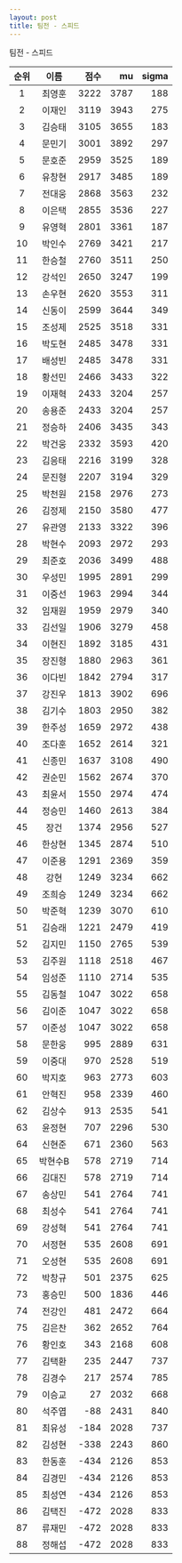 ```yaml
---
layout: post
title: 팀전 - 스피드
---
```


팀전 - 스피드

| 순위 | 이름 | 점수 | mu | sigma |
|:---:|:---:|---:|---:|---:|
| 1 | 최영훈 | 3222 | 3787 | 188 |
| 2 | 이재인 | 3119 | 3943 | 275 |
| 3 | 김승태 | 3105 | 3655 | 183 |
| 4 | 문민기 | 3001 | 3892 | 297 |
| 5 | 문호준 | 2959 | 3525 | 189 |
| 6 | 유창현 | 2917 | 3485 | 189 |
| 7 | 전대웅 | 2868 | 3563 | 232 |
| 8 | 이은택 | 2855 | 3536 | 227 |
| 9 | 유영혁 | 2801 | 3361 | 187 |
| 10 | 박인수 | 2769 | 3421 | 217 |
| 11 | 한승철 | 2760 | 3511 | 250 |
| 12 | 강석인 | 2650 | 3247 | 199 |
| 13 | 손우현 | 2620 | 3553 | 311 |
| 14 | 신동이 | 2599 | 3644 | 349 |
| 15 | 조성제 | 2525 | 3518 | 331 |
| 16 | 박도현 | 2485 | 3478 | 331 |
| 17 | 배성빈 | 2485 | 3478 | 331 |
| 18 | 황선민 | 2466 | 3433 | 322 |
| 19 | 이재혁 | 2433 | 3204 | 257 |
| 20 | 송용준 | 2433 | 3204 | 257 |
| 21 | 정승하 | 2406 | 3435 | 343 |
| 22 | 박건웅 | 2332 | 3593 | 420 |
| 23 | 김응태 | 2216 | 3199 | 328 |
| 24 | 문진형 | 2207 | 3194 | 329 |
| 25 | 박천원 | 2158 | 2976 | 273 |
| 26 | 김정제 | 2150 | 3580 | 477 |
| 27 | 유관영 | 2133 | 3322 | 396 |
| 28 | 박현수 | 2093 | 2972 | 293 |
| 29 | 최준호 | 2036 | 3499 | 488 |
| 30 | 우성민 | 1995 | 2891 | 299 |
| 31 | 이중선 | 1963 | 2994 | 344 |
| 32 | 임재원 | 1959 | 2979 | 340 |
| 33 | 김선일 | 1906 | 3279 | 458 |
| 34 | 이현진 | 1892 | 3185 | 431 |
| 35 | 장진형 | 1880 | 2963 | 361 |
| 36 | 이다빈 | 1842 | 2794 | 317 |
| 37 | 강진우 | 1813 | 3902 | 696 |
| 38 | 김기수 | 1803 | 2950 | 382 |
| 39 | 한주성 | 1659 | 2972 | 438 |
| 40 | 조다훈 | 1652 | 2614 | 321 |
| 41 | 신종민 | 1637 | 3108 | 490 |
| 42 | 권순민 | 1562 | 2674 | 370 |
| 43 | 최윤서 | 1550 | 2974 | 474 |
| 44 | 정승민 | 1460 | 2613 | 384 |
| 45 | 장건 | 1374 | 2956 | 527 |
| 46 | 한상현 | 1345 | 2874 | 510 |
| 47 | 이준용 | 1291 | 2369 | 359 |
| 48 | 강현 | 1249 | 3234 | 662 |
| 49 | 조희승 | 1249 | 3234 | 662 |
| 50 | 박준혁 | 1239 | 3070 | 610 |
| 51 | 김승래 | 1221 | 2479 | 419 |
| 52 | 김지민 | 1150 | 2765 | 539 |
| 53 | 김주원 | 1118 | 2518 | 467 |
| 54 | 임성준 | 1110 | 2714 | 535 |
| 55 | 김동철 | 1047 | 3022 | 658 |
| 56 | 김이준 | 1047 | 3022 | 658 |
| 57 | 이준성 | 1047 | 3022 | 658 |
| 58 | 문한웅 | 995 | 2889 | 631 |
| 59 | 이중대 | 970 | 2528 | 519 |
| 60 | 박지호 | 963 | 2773 | 603 |
| 61 | 안혁진 | 958 | 2339 | 460 |
| 62 | 김상수 | 913 | 2535 | 541 |
| 63 | 윤정현 | 707 | 2296 | 530 |
| 64 | 신현준 | 671 | 2360 | 563 |
| 65 | 박현수B | 578 | 2719 | 714 |
| 66 | 김대진 | 578 | 2719 | 714 |
| 67 | 송상민 | 541 | 2764 | 741 |
| 68 | 최성수 | 541 | 2764 | 741 |
| 69 | 강성혁 | 541 | 2764 | 741 |
| 70 | 서정현 | 535 | 2608 | 691 |
| 71 | 오성현 | 535 | 2608 | 691 |
| 72 | 박창규 | 501 | 2375 | 625 |
| 73 | 홍승민 | 500 | 1836 | 446 |
| 74 | 전강인 | 481 | 2472 | 664 |
| 75 | 김은찬 | 362 | 2652 | 764 |
| 76 | 황인호 | 343 | 2168 | 608 |
| 77 | 김택환 | 235 | 2447 | 737 |
| 78 | 김경수 | 217 | 2574 | 785 |
| 79 | 이승교 | 27 | 2032 | 668 |
| 80 | 석주엽 | -88 | 2431 | 840 |
| 81 | 최유성 | -184 | 2028 | 737 |
| 82 | 김성현 | -338 | 2243 | 860 |
| 83 | 한동훈 | -434 | 2126 | 853 |
| 84 | 김경민 | -434 | 2126 | 853 |
| 85 | 최성연 | -434 | 2126 | 853 |
| 86 | 김택진 | -472 | 2028 | 833 |
| 87 | 류재민 | -472 | 2028 | 833 |
| 88 | 정해섭 | -472 | 2028 | 833 |
